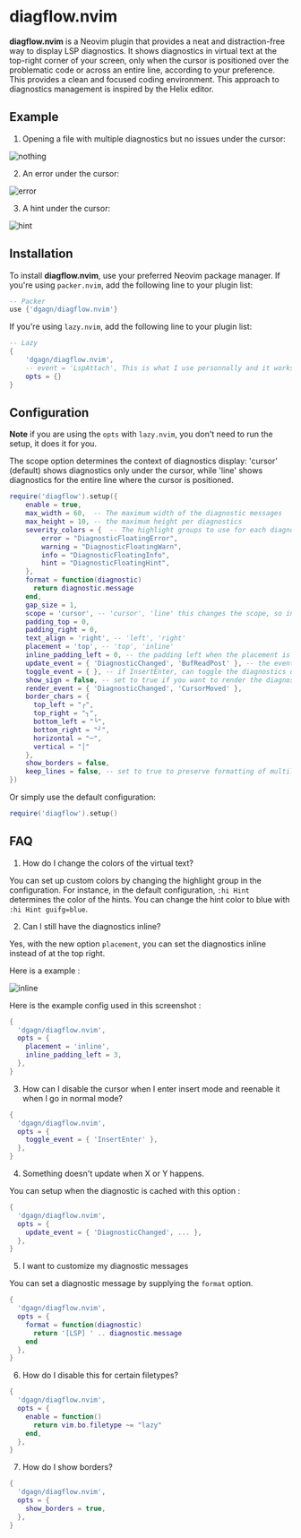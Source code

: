 # diagflow.nvim

**diagflow.nvim** is a Neovim plugin that provides a neat and distraction-free way to display LSP diagnostics. It shows diagnostics in virtual text at the top-right corner of your screen, only when the cursor is positioned over the problematic code or across an entire line, according to your preference. This provides a clean and focused coding environment. This approach to diagnostics management is inspired by the Helix editor.

## Example

1. Opening a file with multiple diagnostics but no issues under the cursor:

![nothing](https://github.com/dgagn/diagflow.nvim/assets/21992952/ecea3484-7418-491c-a59b-2aa933313530)

2. An error under the cursor:

![error](https://github.com/dgagn/diagflow.nvim/assets/21992952/b273537f-6600-41fb-a1a8-45a44b723af3)

3. A hint under the cursor:

![hint](https://github.com/dgagn/diagflow.nvim/assets/21992952/fb1a0bc3-acd7-4699-805e-1935dbcced41)

## Installation

To install **diagflow.nvim**, use your preferred Neovim package manager. If you're using `packer.nvim`, add the following line to your plugin list:

```lua
-- Packer
use {'dgagn/diagflow.nvim'}
```

If you're using `lazy.nvim`, add the following line to your plugin list:

```lua
-- Lazy
{
    'dgagn/diagflow.nvim',
    -- event = 'LspAttach', This is what I use personnally and it works great
    opts = {}
}
```

## Configuration

**Note** if you are using the `opts` with `lazy.nvim`, you don't need to run the setup, it does it for you.

The scope option determines the context of diagnostics display: 'cursor' (default) shows diagnostics only under the cursor, while 'line' shows diagnostics for the entire line where the cursor is positioned.

```lua
require('diagflow').setup({
    enable = true,
    max_width = 60,  -- The maximum width of the diagnostic messages
    max_height = 10, -- the maximum height per diagnostics
    severity_colors = {  -- The highlight groups to use for each diagnostic severity level
        error = "DiagnosticFloatingError",
        warning = "DiagnosticFloatingWarn",
        info = "DiagnosticFloatingInfo",
        hint = "DiagnosticFloatingHint",
    },
    format = function(diagnostic)
      return diagnostic.message
    end,
    gap_size = 1,
    scope = 'cursor', -- 'cursor', 'line' this changes the scope, so instead of showing errors under the cursor, it shows errors on the entire line.
    padding_top = 0,
    padding_right = 0,
    text_align = 'right', -- 'left', 'right'
    placement = 'top', -- 'top', 'inline'
    inline_padding_left = 0, -- the padding left when the placement is inline
    update_event = { 'DiagnosticChanged', 'BufReadPost' }, -- the event that updates the diagnostics cache
    toggle_event = { }, -- if InsertEnter, can toggle the diagnostics on inserts
    show_sign = false, -- set to true if you want to render the diagnostic sign before the diagnostic message
    render_event = { 'DiagnosticChanged', 'CursorMoved' },
    border_chars = {
      top_left = "┌",
      top_right = "┐",
      bottom_left = "└",
      bottom_right = "┘",
      horizontal = "─",
      vertical = "│"
    },
    show_borders = false,
    keep_lines = false, -- set to true to preserve formatting of multiline diagnostics
})
```

Or simply use the default configuration:

```lua
require('diagflow').setup()
```

## FAQ

1. How do I change the colors of the virtual text?

You can set up custom colors by changing the highlight group in the configuration. For instance, in the default configuration, `:hi Hint` determines the color of the hints. You can change the hint color to blue with `:hi Hint guifg=blue`.

2. Can I still have the diagnostics inline?

Yes, with the new option `placement`, you can set the diagnostics inline instead of at
the top right.

Here is a example :

![inline](https://github.com/dgagn/diagflow.nvim/assets/21992952/18943ad2-707d-4a10-b83e-e52460a6766a)

Here is the example config used in this screenshot :

```lua
{
  'dgagn/diagflow.nvim',
  opts = {
    placement = 'inline',
    inline_padding_left = 3,
  },
}
```

3. How can I disable the cursor when I enter insert mode and reenable it when I go in normal mode?

```lua
{
  'dgagn/diagflow.nvim',
  opts = {
    toggle_event = { 'InsertEnter' },
  },
}
```

4. Something doesn't update when X or Y happens.

You can setup when the diagnostic is cached with this option :

```lua
{
  'dgagn/diagflow.nvim',
  opts = {
    update_event = { 'DiagnosticChanged', ... },
  },
}
```

5. I want to customize my diagnostic messages

You can set a diagnostic message by supplying the `format` option.

```lua
{
  'dgagn/diagflow.nvim',
  opts = {
    format = function(diagnostic)
      return '[LSP] ' .. diagnostic.message
    end
  },
}
```

6. How do I disable this for certain filetypes?

```lua
{
  'dgagn/diagflow.nvim',
  opts = {
    enable = function()
      return vim.bo.filetype ~= "lazy"
    end,
  },
}
```

7. How do I show borders?

```lua
{
  'dgagn/diagflow.nvim',
  opts = {
    show_borders = true,
  },
}
```
